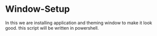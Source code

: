 # Window-Setup
In this we are installing application and theming window to make it look good. this script will be written in powershell. 
